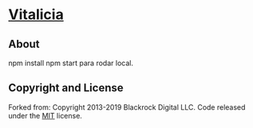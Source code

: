 # [Vitalicia](http://www.vitalicia.com.br)

## About

npm install 
npm start para rodar local.

## Copyright and License

Forked from: 
Copyright 2013-2019 Blackrock Digital LLC. Code released under the [MIT](https://github.com/BlackrockDigital/startbootstrap-new-age/blob/gh-pages/LICENSE) license.
